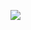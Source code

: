 ![](https://static.standard.co.uk/2021/03/11/10/zoommeeting110321v1.jpg?width=1200&auto=webp&quality=75)